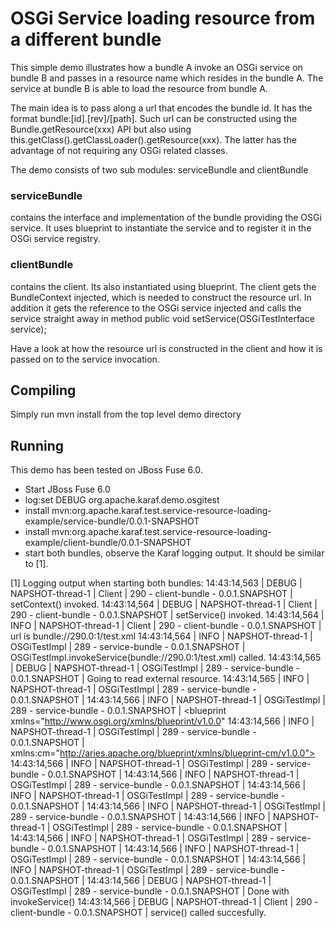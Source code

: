 # OSGi Service loading resource from a different bundle

This simple demo illustrates how a bundle A invoke an OSGi service on bundle B
and passes in a resource name which resides in the bundle A. 
The service at bundle B is able to load the resource from bundle A.

The main idea is to pass along a url that encodes the bundle id.
It has the format bundle:[id].[rev]/[path].
Such url can be constructed using the Bundle.getResource(xxx) API but also
using this.getClass().getClassLoader().getResource(xxx).
The latter has the advantage of not requiring any OSGi related classes.


The demo consists of two sub modules: serviceBundle and clientBundle
### serviceBundle
contains the interface and implementation of the bundle 
providing the OSGi service. It uses blueprint to instantiate the service
and to register it in the OSGi service registry.

### clientBundle
contains the client. Its also instantiated using blueprint.
The client gets the BundleContext injected, which is needed to construct the 
resource url.
In addition it gets the reference to the OSGi service injected and calls the 
service straight away in method 
  public void setService(OSGiTestInterface service);

Have a look at how the resource url is constructed in the client and how it is
passed on to the service invocation.



## Compiling
Simply run mvn install from the top level demo directory


## Running

This demo has been tested on JBoss Fuse 6.0.
- Start JBoss Fuse 6.0
- log:set DEBUG org.apache.karaf.demo.osgitest
- install mvn:org.apache.karaf.test.service-resource-loading-example/service-bundle/0.0.1-SNAPSHOT
- install mvn:org.apache.karaf.test.service-resource-loading-example/client-bundle/0.0.1-SNAPSHOT
- start both bundles, observe the Karaf logging output. It should be similar to [1].




[1] Logging output when starting both bundles:
14:43:14,563 | DEBUG | NAPSHOT-thread-1 | Client       | 290 - client-bundle - 0.0.1.SNAPSHOT | setContext() invoked.
14:43:14,564 | DEBUG | NAPSHOT-thread-1 | Client       | 290 - client-bundle - 0.0.1.SNAPSHOT | setService() invoked.
14:43:14,564 | INFO  | NAPSHOT-thread-1 | Client       | 290 - client-bundle - 0.0.1.SNAPSHOT | url is bundle://290.0:1/test.xml
14:43:14,564 | INFO  | NAPSHOT-thread-1 | OSGiTestImpl | 289 - service-bundle - 0.0.1.SNAPSHOT | OSGiTestImpl.invokeService(bundle://290.0:1/test.xml) called.
14:43:14,565 | DEBUG | NAPSHOT-thread-1 | OSGiTestImpl | 289 - service-bundle - 0.0.1.SNAPSHOT | Going to read external resource.
14:43:14,565 | INFO  | NAPSHOT-thread-1 | OSGiTestImpl | 289 - service-bundle - 0.0.1.SNAPSHOT | <!--
14:43:14,565 | INFO  | NAPSHOT-thread-1 | OSGiTestImpl | 289 - service-bundle - 0.0.1.SNAPSHOT | ~ Copyright 2011 FuseSource
14:43:14,565 | INFO  | NAPSHOT-thread-1 | OSGiTestImpl | 289 - service-bundle - 0.0.1.SNAPSHOT | ~
14:43:14,565 | INFO  | NAPSHOT-thread-1 | OSGiTestImpl | 289 - service-bundle - 0.0.1.SNAPSHOT | ~ Licensed under the Apache License, Version 2.0 (the "License");
14:43:14,565 | INFO  | NAPSHOT-thread-1 | OSGiTestImpl | 289 - service-bundle - 0.0.1.SNAPSHOT | ~ you may not use this file except in compliance with the License.
14:43:14,565 | INFO  | NAPSHOT-thread-1 | OSGiTestImpl | 289 - service-bundle - 0.0.1.SNAPSHOT | ~ You may obtain a copy of the License at
14:43:14,565 | INFO  | NAPSHOT-thread-1 | OSGiTestImpl | 289 - service-bundle - 0.0.1.SNAPSHOT | ~
14:43:14,565 | INFO  | NAPSHOT-thread-1 | OSGiTestImpl | 289 - service-bundle - 0.0.1.SNAPSHOT | ~ http://www.apache.org/licenses/LICENSE-2.0
14:43:14,565 | INFO  | NAPSHOT-thread-1 | OSGiTestImpl | 289 - service-bundle - 0.0.1.SNAPSHOT | ~
14:43:14,565 | INFO  | NAPSHOT-thread-1 | OSGiTestImpl | 289 - service-bundle - 0.0.1.SNAPSHOT | ~ Unless required by applicable law or agreed to in writing, software
14:43:14,565 | INFO  | NAPSHOT-thread-1 | OSGiTestImpl | 289 - service-bundle - 0.0.1.SNAPSHOT | ~ distributed under the License is distributed on an "AS IS" BASIS,
14:43:14,565 | INFO  | NAPSHOT-thread-1 | OSGiTestImpl | 289 - service-bundle - 0.0.1.SNAPSHOT | ~ WITHOUT WARRANTIES OR CONDITIONS OF ANY KIND, either express or implied.
14:43:14,565 | INFO  | NAPSHOT-thread-1 | OSGiTestImpl | 289 - service-bundle - 0.0.1.SNAPSHOT | ~ See the License for the specific language governing permissions and
14:43:14,565 | INFO  | NAPSHOT-thread-1 | OSGiTestImpl | 289 - service-bundle - 0.0.1.SNAPSHOT | ~ limitations under the License.
14:43:14,565 | INFO  | NAPSHOT-thread-1 | OSGiTestImpl | 289 - service-bundle - 0.0.1.SNAPSHOT | -->
14:43:14,566 | INFO  | NAPSHOT-thread-1 | OSGiTestImpl | 289 - service-bundle - 0.0.1.SNAPSHOT | <blueprint xmlns="http://www.osgi.org/xmlns/blueprint/v1.0.0"
14:43:14,566 | INFO  | NAPSHOT-thread-1 | OSGiTestImpl | 289 - service-bundle - 0.0.1.SNAPSHOT |     xmlns:cm="http://aries.apache.org/blueprint/xmlns/blueprint-cm/v1.0.0">
14:43:14,566 | INFO  | NAPSHOT-thread-1 | OSGiTestImpl | 289 - service-bundle - 0.0.1.SNAPSHOT |
14:43:14,566 | INFO  | NAPSHOT-thread-1 | OSGiTestImpl | 289 - service-bundle - 0.0.1.SNAPSHOT |   <reference id="service" interface="org.apache.karaf.demo.osgitest.OSGiTestInterface" availability="mandatory"/>
14:43:14,566 | INFO  | NAPSHOT-thread-1 | OSGiTestImpl | 289 - service-bundle - 0.0.1.SNAPSHOT |
14:43:14,566 | INFO  | NAPSHOT-thread-1 | OSGiTestImpl | 289 - service-bundle - 0.0.1.SNAPSHOT |   <bean id="client" class="org.apache.karaf.demo.osgitest.client.Client">
14:43:14,566 | INFO  | NAPSHOT-thread-1 | OSGiTestImpl | 289 - service-bundle - 0.0.1.SNAPSHOT |     <property name="service" ref="service" />
14:43:14,566 | INFO  | NAPSHOT-thread-1 | OSGiTestImpl | 289 - service-bundle - 0.0.1.SNAPSHOT |   </bean>
14:43:14,566 | INFO  | NAPSHOT-thread-1 | OSGiTestImpl | 289 - service-bundle - 0.0.1.SNAPSHOT | </blueprint>
14:43:14,566 | INFO  | NAPSHOT-thread-1 | OSGiTestImpl | 289 - service-bundle - 0.0.1.SNAPSHOT |
14:43:14,566 | DEBUG | NAPSHOT-thread-1 | OSGiTestImpl | 289 - service-bundle - 0.0.1.SNAPSHOT | Done with invokeService()
14:43:14,566 | DEBUG | NAPSHOT-thread-1 | Client       | 290 - client-bundle - 0.0.1.SNAPSHOT | service() called succesfully.
